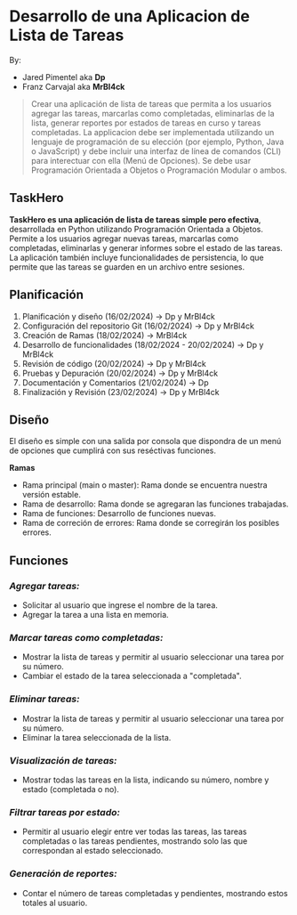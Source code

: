 # **Desarrollo de una Aplicacion de Lista de Tareas**

By: 
- Jared Pimentel aka **Dp**
- Franz Carvajal aka **MrBl4ck**

> Crear una aplicación de lista de tareas que permita a los usuarios agregar las tareas, marcarlas como completadas, eliminarlas de la lista, generar reportes por estados de tareas en curso y tareas completadas.
La applicacion debe ser implementada utilizando un lenguaje de programación de su elección (por ejemplo, Python, Java o JavaScript) y debe incluir una interfaz de línea de comandos (CLI) para interectuar con ella (Menú de Opciones).
Se debe usar Programación Orientada a Objetos o Programación Modular o ambos.

## **TaskHero**
**TaskHero es una aplicación de lista de tareas simple pero efectiva**, desarrollada en Python utilizando Programación Orientada a Objetos. Permite a los usuarios agregar nuevas tareas, marcarlas como completadas, eliminarlas y generar informes sobre el estado de las tareas. La aplicación también incluye funcionalidades de persistencia, lo que permite que las tareas se guarden en un archivo entre sesiones.

## **Planificación**
1. Planificación y diseño (16/02/2024) -> Dp y MrBl4ck
2. Configuración del repositorio Git (16/02/2024) -> Dp y MrBl4ck
3. Creación de Ramas (18/02/2024) -> MrBl4ck
4. Desarrollo de funcionalidades (18/02/2024 - 20/02/2024) -> Dp y MrBl4ck
5. Revisión de código (20/02/2024) -> Dp y MrBl4ck
6. Pruebas y Depuración (20/02/2024) -> Dp y MrBl4ck
7. Documentación y Comentarios (21/02/2024) -> Dp
8. Finalización y Revisión (23/02/2024) -> Dp y MrBl4ck

## **Diseño**
El diseño es simple con una salida por consola que dispondra de un menú de opciones que cumplirá con sus reséctivas funciones.

**Ramas**
- Rama principal (main o master): Rama donde se encuentra nuestra versión estable.
- Rama de desarrollo: Rama donde se agregaran las funciones trabajadas.
- Rama de funciones: Desarrollo de funciones nuevas.
- Rama de correción de errores: Rama donde se corregirán los posibles errores.

## **Funciones**

### **_Agregar tareas:_**
  - Solicitar al usuario que ingrese el nombre de la tarea.
  - Agregar la tarea a una lista en memoria.

### **_Marcar tareas como completadas:_**
  - Mostrar la lista de tareas y permitir al usuario seleccionar una tarea por su número.
  - Cambiar el estado de la tarea seleccionada a "completada".

### **_Eliminar tareas:_**
  - Mostrar la lista de tareas y permitir al usuario seleccionar una tarea por su número.
  - Eliminar la tarea seleccionada de la lista.

### **_Visualización de tareas:_**
  - Mostrar todas las tareas en la lista, indicando su número, nombre y estado (completada o no).

### **_Filtrar tareas por estado:_**
  - Permitir al usuario elegir entre ver todas las tareas, las tareas completadas o las tareas pendientes, mostrando solo las que correspondan al estado seleccionado.

### **_Generación de reportes:_**
  - Contar el número de tareas completadas y pendientes, mostrando estos totales al usuario.

